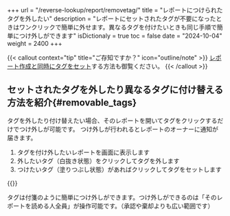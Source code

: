 +++
url = "/reverse-lookup/report/removetag/"
title = "レポートにつけられたタグを外したい"
description = "レポートにセットされたタグが不要になったときはワンクリックで簡単に外せます。異なるタグを付けたいときも同じ手順で簡単につけ外しができます"
isDictionaly = true
toc = false
date = "2024-10-04"
weight = 2400
+++

{{< callout context="tip" title="ご存知ですか？" icon="outline/note" >}}
[レポート作成と同時にタグをセット](/reverse-lookup/report/settag/)する方法も御覧ください。
{{< /callout >}}

## セットされたタグを外したり異なるタグに付け替える方法を紹介{#removable_tags}

タグを外したり付け替えたい場合、そのレポートを開いてタグをクリックするだけでつけ外しが可能です。
つけ外しが行われるとレポートのオーナーに通知が届きます。

1. タグを付け外したいレポートを画面に表示します
2. 外したいタグ（白抜き状態）をクリックしてタグを外します
3. つけたいタグ（塗りつぶし状態）があればクリックしてタグをセットします

{{<iTablet filename="img/removeTag" msg="タグの付け外しをクリックするとつけ外しができるよ" alice="pc">}}

タグは付箋のように簡単につけ外しができます。つけ外しができるのは「そのレポートを読める人全員」が操作可能です。（承認や棄却よりも広い範囲です）
